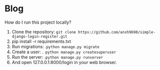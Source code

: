 # Blog
How do I run this project locally?
1. Clone the repository: 
```git clone https://github.com/ansh9690/simple-django-login-register.git```
2. pip install -r requirements.txt
3. Run migrations:
.```python manage.py migrate```
4. Create a user: 
.``` python manage.py createsuperuser```
5. Run the server: 
.```python manage.py runserver```
6. And open 127.0.0.1:8000/login in your web browser.
